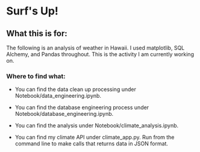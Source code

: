 # Surf's Up!


## What this is for:
The following is an analysis of weather in Hawaii. I used matplotlib, SQL Alchemy, and Pandas throughout. This is the activity I am currently working on.


### Where to find what:
- You can find the data clean up processing under Notebook/data_engineering.ipynb.

- You can find the database engineering process under Notebook/database_engineering.ipynb.

- You can find the analysis under Notebook/climate_analysis.ipynb.

- You can find my climate API under climate_app.py. Run from the command line to make calls that returns data in JSON format. 
